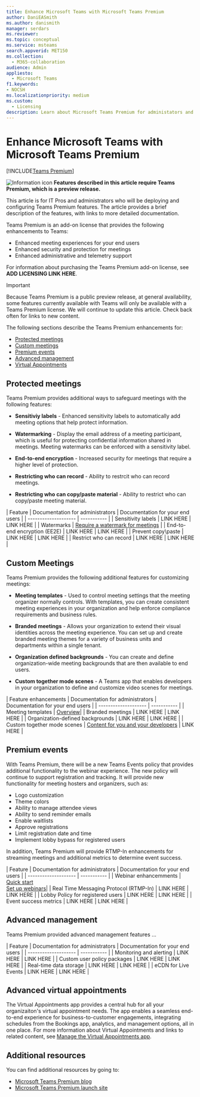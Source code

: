 ```yaml
---
title: Enhance Microsoft Teams with Microsoft Teams Premium
author: DaniEASmith
ms.author: danismith
manager: serdars
ms.reviewer: 
ms.topic: conceptual
ms.service: msteams
search.appverid: MET150
ms.collection:
  - M365-collaboration
audience: Admin
appliesto:
  - Microsoft Teams
f1.keywords:
- NOCSH
ms.localizationpriority: medium
ms.custom:
  - Licensing
description: Learn about Microsoft Teams Premium for administators and IT Professionals.
---
```


# Enhance Microsoft Teams with Microsoft Teams Premium

[!INCLUDE[Teams Premium](includes/teams-premium-ecm.md)]

![Information icon](../media/info.png) **Features described in this article require Teams Premium, which is a preview release.**

This article is for IT Pros and administrators who will be deploying and configuring Teams Premium features. The article provides a brief description of the features, with links to more detailed documentation.

Teams Premium is an add-on license that provides the following enhancements to Teams:  

-	Enhanced meeting experiences for your end users
-	Enhanced security and protection for meetings 
-	Enhanced administrative and telemetry support

For information about purchasing the Teams Premium add-on license, see **ADD LICENSING LINK HERE**.

> [!IMPORTANT]
> Because Teams Premium is a public preview release, at general availability, some features currently available with Teams will only be available with a Teams Premium license. We will continue to update this article. Check back often for links to new content.

The following sections describe the Teams Premium enhancements for:

- [Protected meetings](#protected-meetings)
- [Custom meetings](#custom-meetings)
- [Premium events](#premium-events)
- [Advanced management](#advanced-meetings)
- [Virtual Appointments](#virtual-appointments)



## Protected meetings

Teams Premium provides additional ways to safeguard meetings with the following features:

- **Sensitiviy labels** - Enhanced sensitivity labels to automatically add meeting options that help protect information.

- **Watermarking** - Display the email address of a meeting participant, which is useful for protecting confidential information shared in meetings. Meeting watermarks can be enforced with a sensitivity label. 

- **End-to-end encryption** - Increased security for meetings that require a higher level of protection.

- **Restricting who can record** - Ability to restrcit who can record meetings.

- **Restricting who can copy/paste material** - Ability to restrict who can copy/paste meeting material.



| Feature  | Documentation for administrators | Documentation for your end users |
| -------------------- | ----------- |
| Sensitivity labels | LINK HERE | LINK HERE |
| Watermarks | [Require a watermark for meetings](https://review.learn.microsoft.com/en-us/microsoftteams/10-watermark-meeting-content-video?branch=mikeplum-compliant-meetings) |
| End-to-end encryption (EE2E) | LINK HERE | LINK HERE |
| Prevent copy\paste | LINK HERE | LINK HERE |
| Restrict who can record | LINK HERE | LINK HERE |




## Custom Meetings

Teams Premium provides the following additional features for customizing meetings:

- **Meeting templates** - Used to control meeting settings that the meeting organizer normally controls. With templates, you can create consistent meeting experiences in your organization and help enforce compliance requirements and business rules.

- **Branded meetings** - Allows your organization to extend their visual identities across the meeting experience. You can set up and create branded meeting themes for a variety of business units and departments within a single tenant.

- **Organization defined backgrounds** - You can create and define organization-wide meeting backgrounds that are then available to end users. 

- **Custom together mode scenes** -  A Teams app that enables developers in your organization to define and customize video scenes for meetings.  

| Feature enhancements | Documentation for administrators | Documentation for your end users |
| -------------------- | ----------- |
| Meeting templates | [Overview](https://review.learn.microsoft.com/en-us/microsoftteams/12-custom-meeting-templates-overview?branch=mikeplum-compliant-meetings)|
| Branded meetings | LINK HERE | LINK HERE |
| Organization-defined backgrounds | LINK HERE | LINK HERE |
| Custom together mode scenes | [Content for you and your developers](https://learn.microsoft.com/microsoftteams/platform/apps-in-teams-meetings/teams-together-mode) | LINK HERE |






## Premium events

With Teams Premium, there will be a new Teams Events policy that provides additional functionality to the webinar experience. The new policy will continue to support registration and tracking. It will provide new functionality for meeting hosters and organizers, such as:

-	Logo customization
-	Theme colors
-	Ability to manage attendee views
-	Ability to send reminder emails
-	Enable waitlists 
-	Approve registrations
-	Limit registration date and time
-	Implement lobby bypass for registered users

In addition, Teams Premium will provide RTMP-In enhancements for streaming meetings and additional metrics to determine event success.


| Feature | Documentation for administrators | Documentation for your end users |
| -------------------- | ----------- |
| Webinar enhancemments | [Quick start](https://review.learn.microsoft.com/en-us/microsoftteams/quick-start-meetings-live-events?branch=mabond-webinar-v2-updates) <br>
[Set up webinars](https://review.learn.microsoft.com/en-us/microsoftteams/set-up-webinars?branch=mabond-webinar-v2-updates)|
| Real Time Messaging Protocol (RTMP-In) | LINK HERE | LINK HERE |
| Lobby Policy for registered users | LINK HERE | LINK HERE |
| Event success metrics | LINK HERE | LINK HERE |


## Advanced management

Teams Premium provided advanced management features ...

| Feature  | Documentation for administrators | Documentation for your end users |
| -------------------- | ----------- |
| Monitoring and alerting | LINK HERE | LINK HERE |
| Custom user policy packages | LINK HERE | LINK HERE |
| Real-time data storage | LINK HERE | LINK HERE |
| eCDN for Live Events | LINK HERE | LINK HERE |

## Advanced virtual appointments

The Virtual Appointments app provides a central hub for all your organizaiton's virtual appointment needs. The app enables a seamless end-to-end experience for business-to-customer engagements, integrating schedules from the Bookings app, analytics, and management options, all in one place. For more information about Virtual Appointments and links to related content, see [Manage the Virtual Appointments app](https://review.learn.microsoft.com/en-us/microsoftteams/manage-virtual-appointments-app?branch=v-lanachin-va-app).






## Additional resources

You can find additional resources by going to:

- [Microsoft Teams Premium blog](https://www.microsoft.com/microsoft-365/blog/2022/10/12/introducing-microsoft-teams-premium-the-better-way-to-meet/)
- [Microsoft Teams Premium launch site](https://www.microsoft.com/en-us/microsoft-teams/premium)


